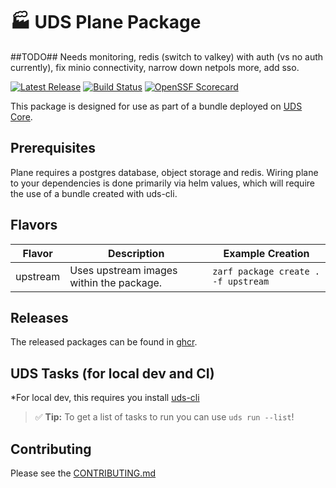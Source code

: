 # 🏭 UDS Plane Package

##TODO##
Needs monitoring, redis (switch to valkey) with auth (vs no auth currently), fix minio connectivity, narrow down netpols more, add sso. 


[![Latest Release](https://img.shields.io/github/v/release/defenseunicorns/uds-package-plane)](https://github.com/defenseunicorns/uds-package-plane/releases)
[![Build Status](https://img.shields.io/github/actions/workflow/status/defenseunicorns/uds-package-plane/tag-and-release.yaml)](https://github.com/defenseunicorns/uds-package-plane/actions/workflows/tag-and-release.yaml)
[![OpenSSF Scorecard](https://api.securityscorecards.dev/projects/github.com/defenseunicorns/uds-package-plane/badge)](https://api.securityscorecards.dev/projects/github.com/defenseunicorns/uds-package-plane)

This package is designed for use as part of a bundle deployed on [UDS Core](https://github.com/defenseunicorns/uds-core).

## Prerequisites

Plane requires a postgres database, object storage and redis. Wiring plane to your dependencies is done primarily via helm values, which will require the use of a bundle created with uds-cli.

## Flavors

| Flavor | Description | Example Creation |
| ------ | ----------- | ---------------- |
| upstream | Uses upstream images within the package. | `zarf package create . -f upstream` |

## Releases

The released packages can be found in [ghcr](https://github.com/defenseunicorns/uds-package-plane/pkgs/container/packages%2Fuds%2Fplane).

## UDS Tasks (for local dev and CI)

*For local dev, this requires you install [uds-cli](https://github.com/defenseunicorns/uds-cli?tab=readme-ov-file#install)

> :white_check_mark: **Tip:** To get a list of tasks to run you can use `uds run --list`!

## Contributing

Please see the [CONTRIBUTING.md](./CONTRIBUTING.md)